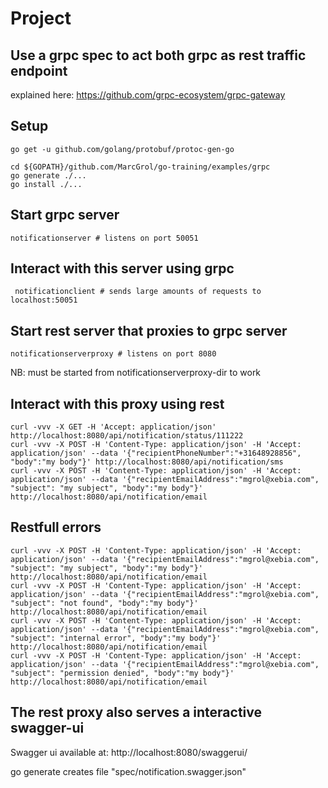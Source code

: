 # Project


## Use a grpc spec to act both grpc as rest traffic endpoint

explained here: https://github.com/grpc-ecosystem/grpc-gateway


## Setup

    go get -u github.com/golang/protobuf/protoc-gen-go
    
    cd ${GOPATH}/github.com/MarcGrol/go-training/examples/grpc
    go generate ./...
    go install ./...
    
## Start grpc server

    notificationserver # listens on port 50051

## Interact with this server using grpc
 
     notificationclient # sends large amounts of requests to localhost:50051
     
## Start rest server that proxies to grpc server

    notificationserverproxy # listens on port 8080

NB: must be started from notificationserverproxy-dir to work

##  Interact with this proxy using rest

    curl -vvv -X GET -H 'Accept: application/json' http://localhost:8080/api/notification/status/111222
    curl -vvv -X POST -H 'Content-Type: application/json' -H 'Accept: application/json' --data '{"recipientPhoneNumber":"+31648928856", "body":"my body"}' http://localhost:8080/api/notification/sms
    curl -vvv -X POST -H 'Content-Type: application/json' -H 'Accept: application/json' --data '{"recipientEmailAddress":"mgrol@xebia.com", "subject": "my subject", "body":"my body"}' http://localhost:8080/api/notification/email

## Restfull errors

    curl -vvv -X POST -H 'Content-Type: application/json' -H 'Accept: application/json' --data '{"recipientEmailAddress":"mgrol@xebia.com", "subject": "my subject", "body":"my body"}' http://localhost:8080/api/notification/email
    curl -vvv -X POST -H 'Content-Type: application/json' -H 'Accept: application/json' --data '{"recipientEmailAddress":"mgrol@xebia.com", "subject": "not found", "body":"my body"}' http://localhost:8080/api/notification/email
    curl -vvv -X POST -H 'Content-Type: application/json' -H 'Accept: application/json' --data '{"recipientEmailAddress":"mgrol@xebia.com", "subject": "internal error", "body":"my body"}' http://localhost:8080/api/notification/email
    curl -vvv -X POST -H 'Content-Type: application/json' -H 'Accept: application/json' --data '{"recipientEmailAddress":"mgrol@xebia.com", "subject": "permission denied", "body":"my body"}' http://localhost:8080/api/notification/email

## The rest proxy also serves a interactive swagger-ui

Swagger ui available at: http://localhost:8080/swaggerui/

go generate creates file "spec/notification.swagger.json"
    
